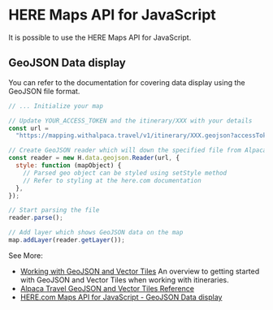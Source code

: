 # HERE Maps API for JavaScript

It is possible to use the HERE Maps API for JavaScript.

## GeoJSON Data display

You can refer to the documentation for covering data display using the GeoJSON
file format.

```javascript
// ... Initialize your map

// Update YOUR_ACCESS_TOKEN and the itinerary/XXX with your details
const url =
  "https://mapping.withalpaca.travel/v1/itinerary/XXX.geojson?accessToken=YOUR_ACCESS_TOKEN";

// Create GeoJSON reader which will down the specified file from Alpaca Travel
const reader = new H.data.geojson.Reader(url, {
  style: function (mapObject) {
    // Parsed geo object can be styled using setStyle method
    // Refer to styling at the here.com documentation
  },
});

// Start parsing the file
reader.parse();

// Add layer which shows GeoJSON data on the map
map.addLayer(reader.getLayer());
```

See More:

- [Working with GeoJSON and Vector Tiles](/topics/itinerary/Working%20with%20GeoJSON%20and%20Vector%20Tiles/README.md)
  An overview to getting started with GeoJSON and Vector Tiles when working with
  itineraries.
- [Alpaca Travel GeoJSON and Vector Tiles Reference](/reference/itinerary/GeoJSON%20and%20Vector%20Tiles/README.md)
- [HERE.com Maps API for JavaScript - GeoJSON Data display](https://developer.here.com/documentation/examples/maps-js/data/display-geojson-on-map)
